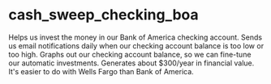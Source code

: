 # cash_sweep_checking_boa
Helps us invest the money in our Bank of America checking account. Sends us email notifications daily when our checking account balance is too low or too high. Graphs out our checking account balance, so we can fine-tune our automatic investments. Generates about $300/year in financial value. It's easier to do with Wells Fargo than Bank of America.

